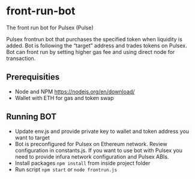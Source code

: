 # front-run-bot
The front run bot for Pulsex (Pulse)

Pulsex frontrun bot that purchases the specified token when liquidity is added.
Bot is following the “target” address and trades tokens on Pulsex.
Bot can front run by setting higher gas fee and using direct node for transaction.

## Prerequisities
- Node and NPM https://nodejs.org/en/download/
- Wallet with ETH for gas and token swap

## Running BOT
- Update env.js and provide private key to wallet and token address you want to target
- Bot is preconfigured for Pulsex on Ethereum network. Review configuration in constants.js. If you want to use bot with Pulsex you need to provide infura network configuration and Pulsex ABIs. 
- Install packages `npm install` from inside project folder
- Run script `npm start` or `node frontrun.js`
